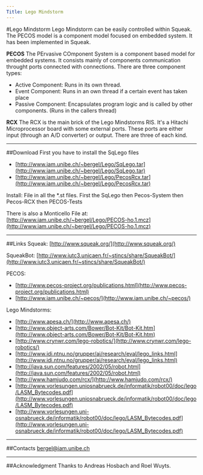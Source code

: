 ```yaml
---
Title: Lego Mindstorm
---
```

#Lego Mindstorm
Lego Mindstorm can be easily controlled within Squeak. 
The PECOS model is a component model focused on embedded system. It has been implemented in Squeak.

<B>PECOS</B>
The PErvasive COmponent System is a component based model for embedded systems. It consists mainly of components communication throught ports connected with connections.
There are three component types:

- Active Component: Runs in its own thread.
- Event Component: Runs in an own thread if a certain event has taken place
- Passive Component: Encapsulates program logic and is called by other components. (Runs in the callers thread)

<B>RCX</B>
The RCX is the main brick of the Lego Mindstorms RIS. It's a Hitachi Microprocessor board with some external ports. These ports are either input (through an A/D converter) or output. There are three of each kind. 

---
##Download
First you have to install the SqLego files

- [http://www.iam.unibe.ch/~bergel/Lego/SqLego.tar](http://www.iam.unibe.ch/~bergel/Lego/SqLego.tar)
- [http://www.iam.unibe.ch/~bergel/Lego/PecosRcx.tar](http://www.iam.unibe.ch/~bergel/Lego/PecosRcx.tar)

Install:
File in all the \*.st files.
First the SqLego then Pecos-System then Pecos-RCX then PECOS-Tests

There is also a Monticello File at: [http://www.iam.unibe.ch/~bergel/Lego/PECOS-ho.1.mcz](http://www.iam.unibe.ch/~bergel/Lego/PECOS-ho.1.mcz)


---
##Links
Squeak: [http://www.squeak.org/](http://www.squeak.org/)

SqueakBot: [http://www.iutc3.unicaen.fr/~stincs/share/SqueakBot/](http://www.iutc3.unicaen.fr/~stincs/share/SqueakBot/)

PECOS:

- [http://www.pecos-project.org/publications.html](http://www.pecos-project.org/publications.html)
- [http://www.iam.unibe.ch/~pecos/](http://www.iam.unibe.ch/~pecos/)

Lego Mindstorms:

- [http://www.apesa.ch/](http://www.apesa.ch/)
- [http://www.object-arts.com/Bower/Bot-Kit/Bot-Kit.htm](http://www.object-arts.com/Bower/Bot-Kit/Bot-Kit.htm)
- [http://www.crynwr.com/lego-robotics/](http://www.crynwr.com/lego-robotics/)
- [http://www.idi.ntnu.no/grupper/ai/research/eval/lego_links.html](http://www.idi.ntnu.no/grupper/ai/research/eval/lego_links.html)
- [http://java.sun.com/features/2002/05/robot.html](http://java.sun.com/features/2002/05/robot.html)
- [http://www.hamjudo.com/rcx/](http://www.hamjudo.com/rcx/)
- [http://www.vorlesungen.uniosnabrueck.de/informatik/robot00/doc/lego/LASM_Bytecodes.pdf](http://www.vorlesungen.uniosnabrueck.de/informatik/robot00/doc/lego/LASM_Bytecodes.pdf)
- [http://www.vorlesungen.uni-osnabrueck.de/informatik/robot00/doc/lego/LASM_Bytecodes.pdf](http://www.vorlesungen.uni-osnabrueck.de/informatik/robot00/doc/lego/LASM_Bytecodes.pdf)

---
##Contacts
<a href="mailto:bergel@iam.unibe.ch">bergel@iam.unibe.ch</a>


---
##Acknowledgment
Thanks to Andreas Hosbach and Roel Wuyts.
